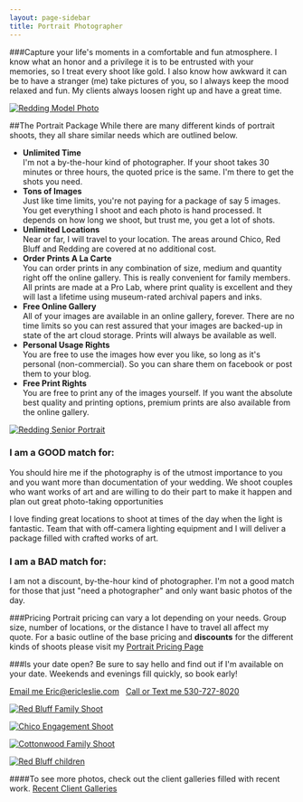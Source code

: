 ```yaml
---
layout: page-sidebar
title: Portrait Photographer
---
```


###Capture your life's moments in a comfortable and fun atmosphere.
I know what an honor and a privilege it is to be entrusted with your memories, so I treat every shoot like gold. I also know how awkward it can be to have a stranger (me) take pictures of you, so I always keep the mood relaxed and fun. My clients always loosen right up and have a great time.

[![Redding Model Photo](http://www.lesliephotos.com/Other-Shoots/Amanda-Huggard/i-FFPLdDv/1/L/DSC4296-L.jpg)](http://www.lesliephotos.com/Other-Shoots/Amanda-Huggard/25377012_9CQzVZ#!i=2087708908&k=FFPLdDv&lb=1&s=A)

##The Portrait Package
While there are many different kinds of portrait shoots, they all share similar needs which are outlined below.

* **Unlimited Time**  
I'm not a by-the-hour kind of photographer. If your shoot takes 30 minutes or three hours, the quoted price is the same. I'm there to get the shots you need.
* **Tons of Images**  
Just like time limits, you're not paying for a package of say 5 images. You get everything I shoot and each photo is hand processed. It depends on how long we shoot, but trust me, you get a lot of shots.
* **Unlimited Locations**  
Near or far, I will travel to your location. The areas around Chico, Red Bluff and Redding are covered at no additional cost.
* **Order Prints A La Carte**  
You can order prints in any combination of size, medium and quantity right off the online gallery. This is really convenient for family members. All prints are made at a Pro Lab, where print quality is excellent and they will last a lifetime using  museum-rated archival papers and inks.
* **Free Online Gallery**  
All of your images are available in an online gallery, forever. There are no time limits so you can rest assured that your images are backed-up in state of the art cloud storage. Prints will always be available as well.
* **Personal Usage Rights**  
You are free to use the images how ever you like, so long as it's personal (non-commercial). So you can share them on facebook or post them to your blog.
* **Free Print Rights**  
You are free to print any of the images yourself. If you want the absolute best quality and printing options, premium prints are also available from the online gallery.

[![Redding Senior Portrait](http://www.lesliephotos.com/Other-Shoots/Jennifer-Mailhot/i-bZmJqWV/0/L/DSC2756-2-L.jpg)](http://www.lesliephotos.com/Other-Shoots/Jennifer-Mailhot/25107283_Skhz8m#!i=2059961382&k=bZmJqWV&lb=1&s=A)

<div class="row">
	<div class="span4">
		<h3>I am a GOOD match for:</h3>
		<p>You should hire me if the photography is of the utmost importance to you and you want more than documentation of your wedding. We shoot couples who want works of art and are willing to do their part to make it happen and plan out great photo-taking opportunities</p>
		<p>I love finding great locations to shoot at times of the day when the light is fantastic. Team that with off-camera lighting equipment and I will deliver a package  filled with crafted works of art.</p>
	</div>
	<div class="span4">
		<h3>I am a BAD match for:</h3>
		<p>I am not a discount, by-the-hour kind of photographer. I'm not a good match for those that just "need a photographer" and only want basic photos of the day.</p> 
	</div>
</div>

###Pricing
Portrait pricing can vary a lot depending on your needs. Group size, number of locations, or the distance I have to travel all affect my quote. For a basic outline of the base pricing and **discounts** for the different kinds of shoots please visit my [Portrait Pricing Page](/amout/pricing)

###Is your date open?
Be sure to say hello and find out if I'm available on your date. Weekends and evenings fill quickly, so book early!

<a href="mailto:eric@ericleslie.com" class="btn btn-primary">Email me Eric@ericleslie.com</a> &nbsp; <a href="tel:5307278020" class="btn btn-primary">Call or Text me 530-727-8020</a>


[![Red Bluff Family Shoot](http://www.lesliephotos.com/Families/Some-Highlights/i-DQ7bPHf/7/L/DSC8715-Edit-L.jpg)](http://www.lesliephotos.com/Families/Some-Highlights/22036402_Mn8K69#!i=1984058209&k=DQ7bPHf&lb=1&s=A)

[![Chico Engagement Shoot](http://www.lesliephotos.com/Engagements/Robert-Taggard-and-Kendall/i-h6Gkgr8/0/L/DSC4726-L.jpg)](http://www.lesliephotos.com/Engagements/Robert-Taggard-and-Kendall/25523669_8nb6Dq#!i=2103864004&k=h6Gkgr8&lb=1&s=A)

[![Cottonwood Family Shoot](http://www.lesliephotos.com/Families/The-Leslies-Part-Duex/i-zGXdzmG/4/L/DSC5531-L.jpg)](http://www.lesliephotos.com/Families/The-Leslies-Part-Duex/22681720_fhX3vt#!i=1818291926&k=zGXdzmG&lb=1&s=A)

[![Red Bluff children](http://www.lesliephotos.com/Families/Some-Highlights/i-jZLjqK8/8/L/DSC6642-L.jpg)](http://www.lesliephotos.com/Families/Some-Highlights/22036402_Mn8K69#!i=1758417111&k=jZLjqK8&lb=1&s=A)

####To see more photos, check out the client galleries filled with recent work.
<a href="http://www.lesliephotos.com" class="btn btn-primary">Recent Client Galleries</a>